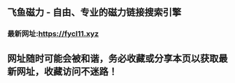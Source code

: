 ## **飞鱼磁力 - 自由、专业的磁力链接搜索引擎**
### 最新网址:<a href="https://fycl11.xyz" target="_blank">https://fycl11.xyz</a>
## 网址随时可能会被和谐，务必收藏或分享本页以获取最新网址，收藏访问不迷路！
